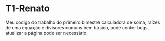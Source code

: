 # T1-Renato
Meu código do trabalho do primeiro bimestre
calculadora de soma, raízes de uma equação e divisores comuns
bem básico, pode conter bugs, atualizar a página pode ser necessário.
